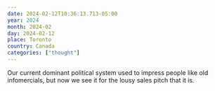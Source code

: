 ```yaml
---
date: 2024-02-12T10:36:13.713-05:00
year: 2024
month: 2024-02
day: 2024-02-12
place: Toronto
country: Canada
categories: ["thought"]
---
```

Our current dominant political system used to impress people like old infomercials, but now we see it for the lousy sales pitch that it is.
